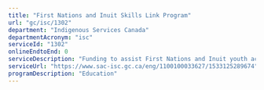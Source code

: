 ```yaml
---
title: "First Nations and Inuit Skills Link Program"
url: "gc/isc/1302"
department: "Indigenous Services Canada"
departmentAcronym: "isc"
serviceId: "1302"
onlineEndtoEnd: 0
serviceDescription: "Funding to assist First Nations and Inuit youth acquire career and employability counseling, skills and work experience through the First Nations and Inuit Youth Employment Strategy - Skills Link Program"
serviceUrl: "https://www.sac-isc.gc.ca/eng/1100100033627/1533125289674"
programDescription: "Education"
---
```

